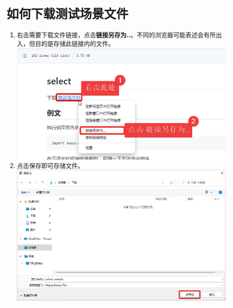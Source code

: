 # 如何下载测试场景文件


1. 右击需要下载文件链接，点击**链接另存为..**。不同的浏览器可能表述会有所出入，但目的是存储此链接内的文件。
![img.png](../images/保存场景文件/下载测试场景文件.png)
2. 点击保存即可存储文件。
![img.png](../images/保存场景文件/如何下载测试场景文件_保存.png)